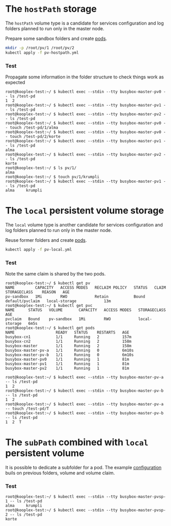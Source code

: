 # The `hostPath` storage

The `hostPath` volume type is a candidate for services configuration and log folders planned to run only in the master node.

Prepare some sandbox folders and create [pods](pv-hostpath.yml).

```bash
mkdir -p /root/pv/1 /root/pv/2
kubectl apply -f pv-hostpath.yml
```

### Test

Propagate some information in the folder structure to check things work as expected

```
root@kooplex-test:~/ $ kubectl exec --stdin --tty busybox-master-pv0 -- ls /test-pd
1  2
root@kooplex-test:~/ $ kubectl exec --stdin --tty busybox-master-pv1 -- ls /test-pd
root@kooplex-test:~/ $ kubectl exec --stdin --tty busybox-master-pv2 -- ls /test-pd
root@kooplex-test:~/ $ kubectl exec --stdin --tty busybox-master-pv0 -- touch /test-pd/1/alma
root@kooplex-test:~/ $ kubectl exec --stdin --tty busybox-master-pv0 -- touch /test-pd/2/korte
root@kooplex-test:~/ $ kubectl exec --stdin --tty busybox-master-pv1 -- ls /test-pd
alma
root@kooplex-test:~/ $ kubectl exec --stdin --tty busybox-master-pv2 -- ls /test-pd
korte
root@kooplex-test:~/ $ ls pv/1/
alma
root@kooplex-test:~/ $ touch pv/1/krumpli
root@kooplex-test:~/ $ kubectl exec --stdin --tty busybox-master-pv1 -- ls /test-pd
alma     krumpli
```

# The `local` persistent volume storage

The `local` volume type is another candidate for services configuration and log folders planned to run only in the master node.

Reuse former folders and create [pods](pv-local.yml).

```bash
kubectl apply -f pv-local.yml
```

### Test

Note the same claim is shared by the two pods.

```
root@kooplex-test:~/ $ kubectl get pv
NAME         CAPACITY   ACCESS MODES   RECLAIM POLICY   STATUS   CLAIM             STORAGECLASS    REASON   AGE
pv-sandbox   1Mi        RWO            Retain           Bound    default/pvclaim   local-storage            13m
root@kooplex-test:~/ $ kubectl get pvc
NAME      STATUS   VOLUME       CAPACITY   ACCESS MODES   STORAGECLASS    AGE
pvclaim   Bound    pv-sandbox   1Mi        RWO            local-storage   6m5s
root@kooplex-test:~/ $ kubectl get pods
NAME                  READY   STATUS    RESTARTS   AGE
busybox-cn1           1/1     Running   2          157m
busybox-cn2           1/1     Running   2          158m
busybox-master        1/1     Running   2          158m
busybox-master-pv-a   1/1     Running   0          6m10s
busybox-master-pv-b   1/1     Running   0          6m10s
busybox-master-pv0    1/1     Running   1          81m
busybox-master-pv1    1/1     Running   1          81m
busybox-master-pv2    1/1     Running   1          81m

root@kooplex-test:~/ $ kubectl exec --stdin --tty busybox-master-pv-a -- ls /test-pd
1  2
root@kooplex-test:~/ $ kubectl exec --stdin --tty busybox-master-pv-b -- ls /test-pd
1  2
root@kooplex-test:~/ $ kubectl exec --stdin --tty busybox-master-pv-a -- touch /test-pd/T
root@kooplex-test:~/ $ kubectl exec --stdin --tty busybox-master-pv-b -- ls /test-pd
1  2  T
```

# The `subPath` combined with `local` persistent volume

It is possible to dedicate a subfolder for a pod. The example [configuration](pv-subpath.yml) buils on previous folders, volume and volume claim.

### Test

```
root@kooplex-test:~/ $ kubectl exec --stdin --tty busybox-master-pvsp-1 -- ls /test-pd
alma     krumpli
root@kooplex-test:~/ $ kubectl exec --stdin --tty busybox-master-pvsp-2 -- ls /test-pd
korte
```

